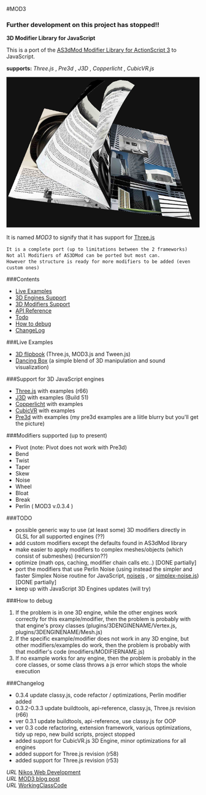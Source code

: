 #MOD3 

### Further development on this project has stopped!!


__3D Modifier Library for JavaScript__

This is a port of the [AS3dMod Modifier Library for ActionScript 3](http://code.google.com/p/as3dmod/) to JavaScript.  

__supports:__  *Three.js* , *Pre3d* , *J3D* , *Copperlicht* , *CubicVR.js*


[![MOD3.js](/flipbook2.png)](http://foo123.github.com/examples/flipbook3/)

It is named *MOD3* to signify that it has support for [Three.js](https://github.com/mrdoob/three.js/)

    It is a complete port (up to limitations between the 2 frameworks)  
    Not all Modifiers of AS3DMod can be ported but most can.  
    However the structure is ready for more modifiers to be added (even custom ones)


###Contents

* [Live Examples](#live-examples)
* [3D Engines Support](#support-for-3d-javascript-engines)
* [3D Modifiers Support](#modifiers-supported-up-to-present)
* [API Reference](/api-reference.md)
* [Todo](#todo)
* [How to debug](#how-to-debug)
* [ChangeLog](#changelog)


###Live Examples

* [3D flipbook](http://foo123.github.com/examples/flipbook3/) (Three.js, MOD3.js and Tween.js)
* [Dancing Box](http://foo123.github.com/examples/dancing-box/)  (a simple blend of 3D manipulation and sound visualization)


###Support for 3D JavaScript engines
* [Three.js](https://github.com/mrdoob/three.js/) with examples (r66)
* [J3D](https://github.com/drojdjou/J3D) with examples (Build 51)
* [Copperlicht](https://github.com/Sebmaster/copperlicht) with examples
* [CubicVR](https://github.com/cjcliffe/CubicVR.js/) with examples
* [Pre3d](https://github.com/deanm/pre3d) with examples (my pre3d examples are a liitle blurry but you'll get the picture)



###Modifiers supported (up to present)  
* Pivot (note: Pivot does not work with Pre3d)  
* Bend
* Twist
* Taper
* Skew
* Noise
* Wheel
* Bloat
* Break
* Perlin ( MOD3 v.0.3.4 )


###TODO
* possible generic way to use (at least some) 3D modifiers directly in GLSL for all supported engines (??)
* add custom modifiers except the defaults found in AS3dMod library
* make easier to apply modifiers to complex meshes/objects (which consist of submeshes) (recursion??)
* optimize (math ops, caching, modifier chain calls etc..) [DONE partially]
* port the modifiers that use Perlin Noise (using instead the simpler and faster Simplex Noise routine for JavaScript, [noisejs](https://github.com/josephg/noisejs) , or [simplex-noise.js](https://github.com/jwagner/simplex-noise.js)) [DONE partially]
* keep up with JavaScript 3D Engines updates (will try)


###How to debug
1. If the problem is in one 3D engine, while the other engines work correctly for this example/modifier, then the problem is probably with that engine's proxy classes (plugins/3DENGINENAME/Vertex.js, plugins/3DENGINENAME/Mesh.js)
2. If the specific example/modifier does not work in any 3D engine, but other modifiers/examples do work, then the problem is probably with that modifier's code (modifiers/MODIFIERNAME.js)
3. If no example works for any engine, then the problem is probably in the core classes, or some class throws a js error which stops the whole execution


###Changelog
* 0.3.4  update classy.js, code refactor / optimizations, Perlin modifier added
* 0.3.2-0.3.3  update buildtools, api-reference, classy.js, Three.js revision (r66)
* ver 0.3.1  update buildtools, api-reference, use classy.js for OOP
* ver 0.3  code refactoring, extension framework, various optimizations, tidy up repo, new build scripts, project stopped
* added support for CubicVR.js 3D Engine, minor optimizations for all engines
* added support for Three.js revision (r58)
* added support for Three.js revision (r53)


*URL* [Nikos Web Development](http://nikos-web-development.netai.net/ "Nikos Web Development")  
*URL* [MOD3 blog post](http://nikos-web-development.netai.net/blog/mod3-a-javascript-port-of-as3mod-for-three-js/ "MOD3 blog post")  
*URL* [WorkingClassCode](http://workingclasscode.uphero.com/ "Working Class Code")  
